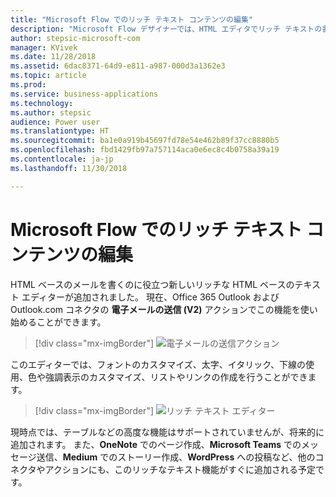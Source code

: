 ```yaml
---
title: "Microsoft Flow でのリッチ テキスト コンテンツの編集"
description: "Microsoft Flow デザイナーでは、HTML エディタでリッチ テキストの書式設定がサポートされるようになりました。"
author: stepsic-microsoft-com
manager: KVivek
ms.date: 11/28/2018
ms.assetid: 6dac8371-64d9-e811-a987-000d3a1362e3
ms.topic: article
ms.prod: 
ms.service: business-applications
ms.technology: 
ms.author: stepsic
audience: Power user
ms.translationtype: HT
ms.sourcegitcommit: ba1e0a919b45697fd78e54e462b89f37cc8880b5
ms.openlocfilehash: fbd1429fb97a757114aca0e6ec8c4b0758a39a19
ms.contentlocale: ja-jp
ms.lasthandoff: 11/30/2018

---
```

# <a name="edit-rich-text-content-in-microsoft-flow"></a>Microsoft Flow でのリッチ テキスト コンテンツの編集




HTML ベースのメールを書くのに役立つ新しいリッチな HTML ベースのテキスト エディターが追加されました。 現在、Office 365 Outlook および Outlook.com コネクタの **電子メールの送信 (V2)** アクションでこの機能を使い始めることができます。

> [!div class="mx-imgBorder"]
> ![電子メールの送信アクション](media/edit-rich-text-0.png "電子メールの送信アクション")

このエディターでは、フォントのカスタマイズ、太字、イタリック、下線の使用、色や強調表示のカスタマイズ、リストやリンクの作成を行うことができます。

> [!div class="mx-imgBorder"]
> ![リッチ テキスト エディター](media/edit-rich-text-1.png "リッチ テキスト エディター")

現時点では、テーブルなどの高度な機能はサポートされていませんが、将来的に追加されます。 また、**OneNote** でのページ作成、**Microsoft Teams** でのメッセージ送信、**Medium** でのストーリー作成、**WordPress** への投稿など、他のコネクタやアクションにも、このリッチなテキスト機能がすぐに追加される予定です。
